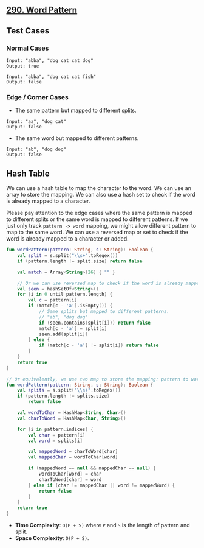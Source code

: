 ## [290. Word Pattern](https://leetcode.com/problems/word-pattern)

## Test Cases
### Normal Cases
```
Input: "abba", "dog cat cat dog"
Output: true

Input: "abba", "dog cat cat fish"
Output: false
```
### Edge / Corner Cases
* The same pattern but mapped to different splits.
```
Input: "aa", "dog cat"
Output: false
```

* The same word but mapped to different patterns.
```
Input: "ab", "dog dog"
Output: false
```

## Hash Table
We can use a hash table to map the character to the word. We can use an array to store the mapping. We can also use a hash set to check if the word is already mapped to a character.

Please pay attention to the edge cases where the same pattern is mapped to different splits or the same word is mapped to different patterns. If we just only track `pattern -> word` mapping, we might allow different pattern to map to the same word. We can use a reversed map or set to check if the word is already mapped to a character or added.

```kotlin
fun wordPattern(pattern: String, s: String): Boolean {
    val split = s.split("\\s+".toRegex())
    if (pattern.length != split.size) return false

    val match = Array<String>(26) { "" }

    // Or we can use reversed map to check if the word is already mapped to a character.
    val seen = hashSetOf<String>()
    for (i in 0 until pattern.length) {
        val c = pattern[i]
        if (match[c - 'a'].isEmpty()) {
            // Same splits but mapped to different patterns.
            // "ab", "dog dog"
            if (seen.contains(split[i])) return false
            match[c - 'a'] = split[i]
            seen.add(split[i])
        } else {
            if (match[c - 'a'] != split[i]) return false
        }
    }
    return true
}

// Or equivalently, we use two map to store the mapping: pattern to word and word to pattern.
fun wordPattern(pattern: String, s: String): Boolean {
    val splits = s.split("\\s+".toRegex())
    if (pattern.length != splits.size)
        return false

    val wordToChar = HashMap<String, Char>()
    val charToWord = HashMap<Char, String>()

    for (i in pattern.indices) {
        val char = pattern[i]
        val word = splits[i]

        val mappedWord = charToWord[char]
        val mappedChar = wordToChar[word]

        if (mappedWord == null && mappedChar == null) {
            wordToChar[word] = char
            charToWord[char] = word
        } else if (char != mappedChar || word != mappedWord) {
            return false
        }
    }
    return true
}
```

* **Time Complexity**: `O(P + S)` where `P` and `S` is the length of pattern and split.
* **Space Complexity**: `O(P + S)`.